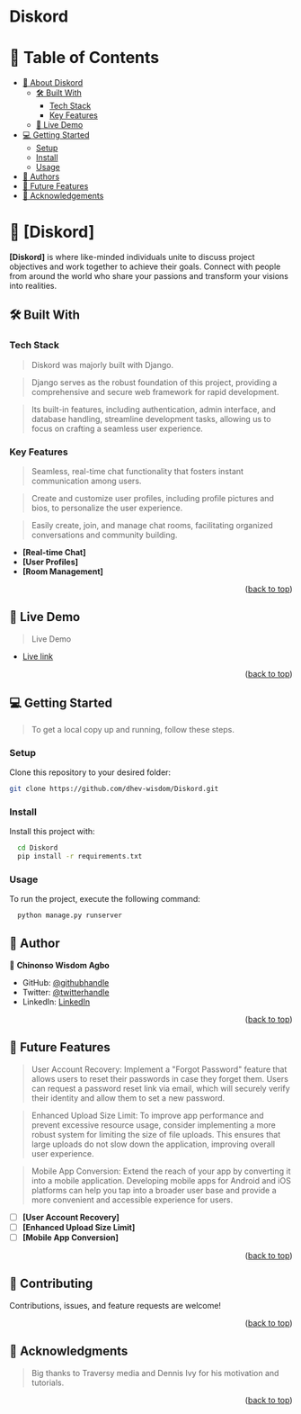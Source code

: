 # Diskord

<!--
!!! IMPORTANT !!!

REQUIRED SECTIONS:
- Table of Contents
- About Diskord
  - Built With
  - Live Demo
- Getting Started
- Authors
- Future Features
- Show your support
- Acknowledgements


<div align="center">
  <!-- You are encouraged to replace this logo with your own! Otherwise you can also remove it. -->

</div>

<!-- TABLE OF CONTENTS -->

# 📗 Table of Contents

- [📖 About Diskord](#about-project)
  - [🛠 Built With](#built-with)
    - [Tech Stack](#tech-stack)
    - [Key Features](#key-features)
  - [🚀 Live Demo](#live-demo)
- [💻 Getting Started](#getting-started)
  - [Setup](#setup)
  - [Install](#install)
  - [Usage](#usage)
- [👥 Authors](#authors)
- [🔭 Future Features](#future-features)
- [🙏 Acknowledgements](#acknowledgements)

<!-- PROJECT DESCRIPTION -->

# 📖 [Diskord] <a name="about-project"></a>


**[Diskord]** is where like-minded individuals unite to discuss project objectives and work together to achieve their goals. Connect with people from around the world who share your passions and transform your visions into realities.

## 🛠 Built With <a name="built-with"></a>

### Tech Stack <a name="tech-stack"></a>

> Diskord was majorly built with Django.

> Django serves as the robust foundation of this project, providing a comprehensive and secure web framework for rapid development.

> Its built-in features, including authentication, admin interface, and database handling, streamline development tasks, allowing us to focus on crafting a seamless user experience.

<!-- Features -->

### Key Features <a name="key-features"></a>

> Seamless, real-time chat functionality that fosters instant communication among users.

> Create and customize user profiles, including profile pictures and bios, to personalize the user experience.

> Easily create, join, and manage chat rooms, facilitating organized conversations and community building.

- **[Real-time Chat]**
- **[User Profiles]**
- **[Room Management]**

<p align="right">(<a href="#readme-top">back to top</a>)</p>

<!-- LIVE DEMO -->

## 🚀 Live Demo <a name="live-demo"></a>

> Live Demo

- [Live link](https://dev-diskord-497ca070fcd4.herokuapp.com/)

<p align="right">(<a href="#readme-top">back to top</a>)</p>

<!-- GETTING STARTED -->

## 💻 Getting Started <a name="getting-started"></a>

> To get a local copy up and running, follow these steps.


### Setup

Clone this repository to your desired folder:

```sh
git clone https://github.com/dhev-wisdom/Diskord.git
```

### Install

Install this project with:

```sh
  cd Diskord
  pip install -r requirements.txt
```

### Usage

To run the project, execute the following command:

```sh
  python manage.py runserver
```

<!-- AUTHORS -->

## 👥 Author <a name="authors"></a>

👤 **Chinonso Wisdom Agbo**

- GitHub: [@githubhandle](https://github.com/dhev-wisdom)
- Twitter: [@twitterhandle](https://twitter.com/wisdom_theDev)
- LinkedIn: [LinkedIn](https://www.linkedin.com/in/dev-chinonso-agbo)

<p align="right">(<a href="#readme-top">back to top</a>)</p>

<!-- FUTURE FEATURES -->

## 🔭 Future Features <a name="future-features"></a>

> User Account Recovery: Implement a "Forgot Password" feature that allows users to reset their passwords in case they forget them. Users can request a password reset link via email, which will securely verify their identity and allow them to set a new password.

> Enhanced Upload Size Limit: To improve app performance and prevent excessive resource usage, consider implementing a more robust system for limiting the size of file uploads. This ensures that large uploads do not slow down the application, improving overall user experience.

> Mobile App Conversion: Extend the reach of your app by converting it into a mobile application. Developing mobile apps for Android and iOS platforms can help you tap into a broader user base and provide a more convenient and accessible experience for users.

- [ ] **[User Account Recovery]**
- [ ] **[Enhanced Upload Size Limit]**
- [ ] **[Mobile App Conversion]**

<p align="right">(<a href="#readme-top">back to top</a>)</p>

<!-- CONTRIBUTING -->

## 🤝 Contributing <a name="contributing"></a>

Contributions, issues, and feature requests are welcome!

<p align="right">(<a href="#readme-top">back to top</a>)</p>


<!-- ACKNOWLEDGEMENTS -->

## 🙏 Acknowledgments <a name="acknowledgements"></a>

> Big thanks to Traversy media and Dennis Ivy for his motivation and tutorials.

<p align="right">(<a href="#readme-top">back to top</a>)</p>
